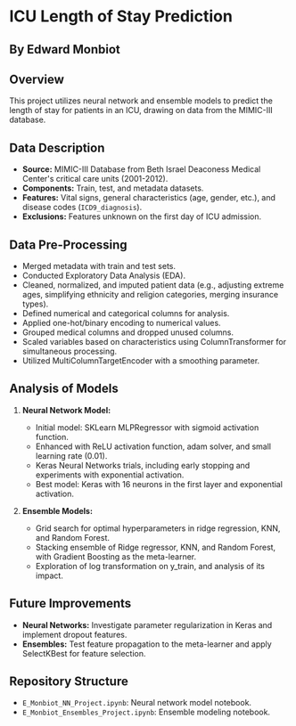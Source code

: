 # ICU Length of Stay Prediction

## By Edward Monbiot

## Overview
This project utilizes neural network and ensemble models to predict the length of stay for patients in an ICU, drawing on data from the MIMIC-III database.

## Data Description
- **Source:** MIMIC-III Database from Beth Israel Deaconess Medical Center's critical care units (2001-2012).
- **Components:** Train, test, and metadata datasets.
- **Features:** Vital signs, general characteristics (age, gender, etc.), and disease codes (`ICD9_diagnosis`).
- **Exclusions:** Features unknown on the first day of ICU admission.

## Data Pre-Processing
- Merged metadata with train and test sets.
- Conducted Exploratory Data Analysis (EDA).
- Cleaned, normalized, and imputed patient data (e.g., adjusting extreme ages, simplifying ethnicity and religion categories, merging insurance types).
- Defined numerical and categorical columns for analysis.
- Applied one-hot/binary encoding to numerical values.
- Grouped medical columns and dropped unused columns.
- Scaled variables based on characteristics using ColumnTransformer for simultaneous processing.
- Utilized MultiColumnTargetEncoder with a smoothing parameter.

## Analysis of Models
1. **Neural Network Model:**
   - Initial model: SKLearn MLPRegressor with sigmoid activation function.
   - Enhanced with ReLU activation function, adam solver, and small learning rate (0.01).
   - Keras Neural Networks trials, including early stopping and experiments with exponential activation.
   - Best model: Keras with 16 neurons in the first layer and exponential activation.
   
2. **Ensemble Models:**
   - Grid search for optimal hyperparameters in ridge regression, KNN, and Random Forest.
   - Stacking ensemble of Ridge regressor, KNN, and Random Forest, with Gradient Boosting as the meta-learner.
   - Exploration of log transformation on y_train, and analysis of its impact.

## Future Improvements
- **Neural Networks:** Investigate parameter regularization in Keras and implement dropout features.
- **Ensembles:** Test feature propagation to the meta-learner and apply SelectKBest for feature selection.

## Repository Structure
- `E_Monbiot_NN_Project.ipynb`: Neural network model notebook.
- `E_Monbiot_Ensembles_Project.ipynb`: Ensemble modeling notebook.
